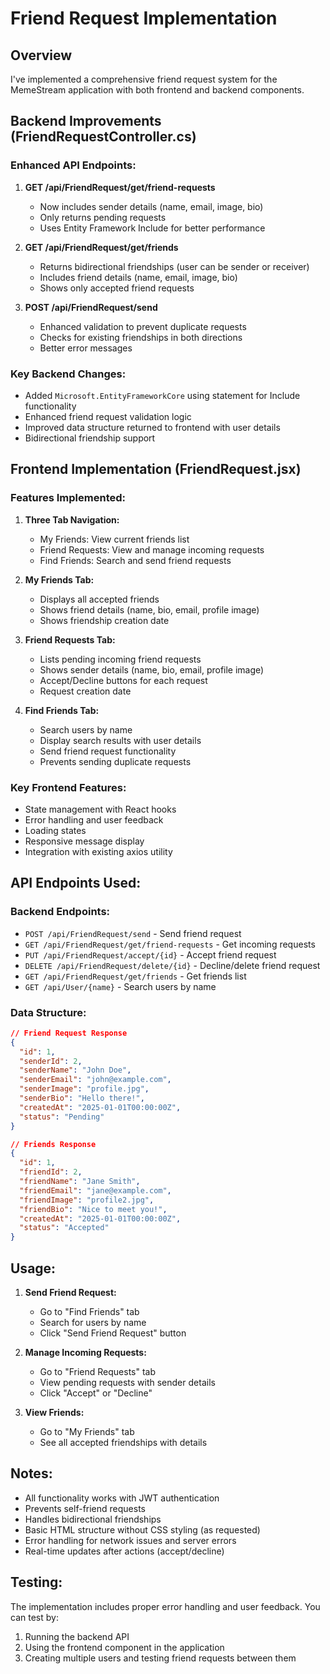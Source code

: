 # Friend Request Implementation

## Overview

I've implemented a comprehensive friend request system for the MemeStream application with both frontend and backend components.

## Backend Improvements (FriendRequestController.cs)

### Enhanced API Endpoints:

1. **GET /api/FriendRequest/get/friend-requests**

   - Now includes sender details (name, email, image, bio)
   - Only returns pending requests
   - Uses Entity Framework Include for better performance

2. **GET /api/FriendRequest/get/friends**

   - Returns bidirectional friendships (user can be sender or receiver)
   - Includes friend details (name, email, image, bio)
   - Shows only accepted friend requests

3. **POST /api/FriendRequest/send**
   - Enhanced validation to prevent duplicate requests
   - Checks for existing friendships in both directions
   - Better error messages

### Key Backend Changes:

- Added `Microsoft.EntityFrameworkCore` using statement for Include functionality
- Enhanced friend request validation logic
- Improved data structure returned to frontend with user details
- Bidirectional friendship support

## Frontend Implementation (FriendRequest.jsx)

### Features Implemented:

1. **Three Tab Navigation:**

   - My Friends: View current friends list
   - Friend Requests: View and manage incoming requests
   - Find Friends: Search and send friend requests

2. **My Friends Tab:**

   - Displays all accepted friends
   - Shows friend details (name, bio, email, profile image)
   - Shows friendship creation date

3. **Friend Requests Tab:**

   - Lists pending incoming friend requests
   - Shows sender details (name, bio, email, profile image)
   - Accept/Decline buttons for each request
   - Request creation date

4. **Find Friends Tab:**
   - Search users by name
   - Display search results with user details
   - Send friend request functionality
   - Prevents sending duplicate requests

### Key Frontend Features:

- State management with React hooks
- Error handling and user feedback
- Loading states
- Responsive message display
- Integration with existing axios utility

## API Endpoints Used:

### Backend Endpoints:

- `POST /api/FriendRequest/send` - Send friend request
- `GET /api/FriendRequest/get/friend-requests` - Get incoming requests
- `PUT /api/FriendRequest/accept/{id}` - Accept friend request
- `DELETE /api/FriendRequest/delete/{id}` - Decline/delete friend request
- `GET /api/FriendRequest/get/friends` - Get friends list
- `GET /api/User/{name}` - Search users by name

### Data Structure:

```json
// Friend Request Response
{
  "id": 1,
  "senderId": 2,
  "senderName": "John Doe",
  "senderEmail": "john@example.com",
  "senderImage": "profile.jpg",
  "senderBio": "Hello there!",
  "createdAt": "2025-01-01T00:00:00Z",
  "status": "Pending"
}

// Friends Response
{
  "id": 1,
  "friendId": 2,
  "friendName": "Jane Smith",
  "friendEmail": "jane@example.com",
  "friendImage": "profile2.jpg",
  "friendBio": "Nice to meet you!",
  "createdAt": "2025-01-01T00:00:00Z",
  "status": "Accepted"
}
```

## Usage:

1. **Send Friend Request:**

   - Go to "Find Friends" tab
   - Search for users by name
   - Click "Send Friend Request" button

2. **Manage Incoming Requests:**

   - Go to "Friend Requests" tab
   - View pending requests with sender details
   - Click "Accept" or "Decline"

3. **View Friends:**
   - Go to "My Friends" tab
   - See all accepted friendships with details

## Notes:

- All functionality works with JWT authentication
- Prevents self-friend requests
- Handles bidirectional friendships
- Basic HTML structure without CSS styling (as requested)
- Error handling for network issues and server errors
- Real-time updates after actions (accept/decline)

## Testing:

The implementation includes proper error handling and user feedback. You can test by:

1. Running the backend API
2. Using the frontend component in the application
3. Creating multiple users and testing friend requests between them
